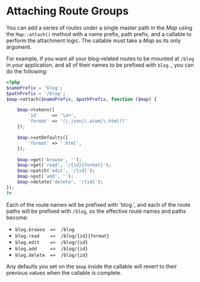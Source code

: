 # Attaching Route Groups

You can add a series of routes under a single master path in the _Map_ using the `Map::attach()` method with a name prefix, path prefix, and a callable to perform the attachment logic.  The callable must take a _Map_ as its only argument.

For example, if you want all your blog-related routes to be mounted at `/blog` in your application, and all of their names to be prefixed with `blog.`, you can do the following:

```php
<?php
$namePrefix = 'blog';
$pathPrefix = '/blog';
$map->attach($namePrefix, $pathPrefix, function ($map) {

    $map->tokens([
        'id'     => '\d+',
        'format' => '(\.json|\.atom|\.html)?'
    ]);

    $map->setDefaults([
        'format' => '.html',
    ]);

    $map->get('browse', '');
    $map->get('read', '/{id}{format}');
    $map->patch('edit', '/{id}');
    $map->put('add', '');
    $map->delete('delete', '/{id}');
});
?>
```

Each of the route names will be prefixed with 'blog.', and each of the route paths
will be prefixed with `/blog`, so the effective route names and paths become:

- `blog.browse  =>  /blog`
- `blog.read    =>  /blog/{id}{format}`
- `blog.edit    =>  /blog/{id}`
- `blog.add     =>  /blog/{id}`
- `blog.delete  =>  /blog/{id}`

Any defaults you set on the `$map` inside the callable will revert to their previous values when the callable is complete.
